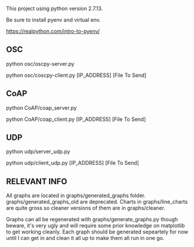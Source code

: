 This project using python version 2.7.13.

Be sure to install pyenv and virtual env.

https://realpython.com/intro-to-pyenv/

OSC
----

python osc/oscpy-server.py

python osc/coscpy-client.py [IP_ADDRESS] [File To Send]


CoAP
----

python CoAP/coap_server.py

python CoAP/coap_client.py [IP_ADDRESS] [File To Send]


UDP
---

python udp/server_udp.py

python udp/client_udp.py [IP_ADDRESS] [File To Send]


RELEVANT INFO
--------------
All graphs are located in graphs/generated_graphs folder.
graphs/generated_graphs_old are deprecated.
Charts in graphs/line_charts are quite gross so cleaner versions of them are in graphs/cleaner.

Graphs can all be regenerated with graphs/generate_graphs.py though beware, it's very ugly and will require some prior knowledge on matplotlib to get working cleanly. Each graph should be generated sepeartely for now until I can get in and clean it all up to make them all run in one go.
